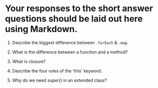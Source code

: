 # Your responses to the short answer questions should be laid out here using Markdown.
1. Describe the biggest difference between `.forEach` & `.map`.
<!--The biggest difference between the two is that .forEach is a method that iterates over an array, but it overrides or changes the existing array. However, the map method just does the same thing, but it returns a new array without affecting the existing one.-->
2. What is the difference between a function and a method?
<!--A function is a reusable block of code that can be called within your program at any given time. A method is inside an object that gives the given object an action-->
3. What is closure?
<!--Closure is where you have a function nested inside another function that still has access to the variables of the parent function when it was invoked-->
4. Describe the four rules of the 'this' keyword.
<!--Implicit: When you give the object a method to act on. The object that is immediately to the left of the method is assigned to this, Explicit: When you pass in the object that will be used for the this keyword as a parameter in the function, Window: When you don't give any instruction to what is assigned to the this keyword, it looks at what the windows is assigned by default, New Binding: When you use the this keyword to bind to a variable that is going to be set by parameters that are entered or passed into the object or function-->
5. Why do we need super() in an extended class?
<!--We need super in an extended class so that we can give access to the variables in the existing class to the new class that has been created.-->
